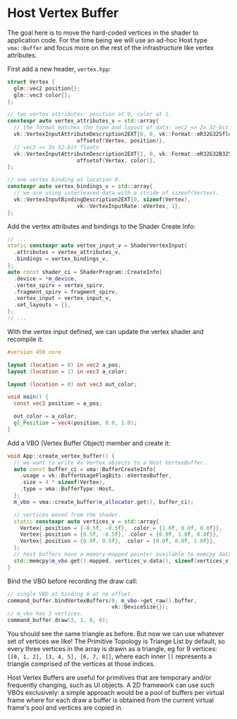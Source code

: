 # Host Vertex Buffer

The goal here is to move the hard-coded vertices in the shader to application code. For the time being we will use an ad-hoc Host type `vma::Buffer` and focus more on the rest of the infrastructure like vertex attributes.

First add a new header, `vertex.hpp`:

```cpp
struct Vertex {
  glm::vec2 position{};
  glm::vec3 color{};
};

// two vertex attributes: position at 0, color at 1.
constexpr auto vertex_attributes_v = std::array{
  // the format matches the type and layout of data: vec2 => 2x 32-bit floats.
  vk::VertexInputAttributeDescription2EXT{0, 0, vk::Format::eR32G32Sfloat,
                      offsetof(Vertex, position)},
  // vec3 => 3x 32-bit floats
  vk::VertexInputAttributeDescription2EXT{1, 0, vk::Format::eR32G32B32Sfloat,
                      offsetof(Vertex, color)},
};

// one vertex binding at location 0.
constexpr auto vertex_bindings_v = std::array{
  // we are using interleaved data with a stride of sizeof(Vertex).
  vk::VertexInputBindingDescription2EXT{0, sizeof(Vertex),
                      vk::VertexInputRate::eVertex, 1},
};
```

Add the vertex attributes and bindings to the Shader Create Info:

```cpp
// ...
static constexpr auto vertex_input_v = ShaderVertexInput{
  .attributes = vertex_attributes_v,
  .bindings = vertex_bindings_v,
};
auto const shader_ci = ShaderProgram::CreateInfo{
  .device = *m_device,
  .vertex_spirv = vertex_spirv,
  .fragment_spirv = fragment_spirv,
  .vertex_input = vertex_input_v,
  .set_layouts = {},
};
// ...
```

With the vertex input defined, we can update the vertex shader and recompile it:

```glsl
#version 450 core

layout (location = 0) in vec2 a_pos;
layout (location = 1) in vec3 a_color;

layout (location = 0) out vec3 out_color;

void main() {
  const vec2 position = a_pos;

  out_color = a_color;
  gl_Position = vec4(position, 0.0, 1.0);
}
```

Add a VBO (Vertex Buffer Object) member and create it:

```cpp
void App::create_vertex_buffer() {
  // we want to write 4x Vertex objects to a Host VertexBuffer.
  auto const buffer_ci = vma::BufferCreateInfo{
    .usage = vk::BufferUsageFlagBits::eVertexBuffer,
    .size = 4 * sizeof(Vertex),
    .type = vma::BufferType::Host,
  };
  m_vbo = vma::create_buffer(m_allocator.get(), buffer_ci);

  // vertices moved from the shader.
  static constexpr auto vertices_v = std::array{
    Vertex{.position = {-0.5f, -0.5f}, .color = {1.0f, 0.0f, 0.0f}},
    Vertex{.position = {0.5f, -0.5f}, .color = {0.0f, 1.0f, 0.0f}},
    Vertex{.position = {0.0f, 0.5f}, .color = {0.0f, 0.0f, 1.0f}},
  };
  // host buffers have a memory-mapped pointer available to memcpy data to.
  std::memcpy(m_vbo.get().mapped, vertices_v.data(), sizeof(vertices_v));
}
```

Bind the VBO before recording the draw call:

```cpp
// single VBO at binding 0 at no offset.
command_buffer.bindVertexBuffers(0, m_vbo->get_raw().buffer,
                                 vk::DeviceSize{});
// m_vbo has 3 vertices.
command_buffer.draw(3, 1, 0, 0);
```

You should see the same triangle as before. But now we can use whatever set of vertices we like! The Primitive Topology is Triange List by default, so every three vertices in the array is drawn as a triangle, eg for 9 vertices: `[[0, 1, 2], [3, 4, 5], [6, 7, 8]]`, where each inner `[]` represents a triangle comprised of the vertices at those indices.

Host Vertex Buffers are useful for primitives that are temporary and/or frequently changing, such as UI objects. A 2D framework can use such VBOs exclusively: a simple approach would be a pool of buffers per virtual frame where for each draw a buffer is obtained from the current virtual frame's pool and vertices are copied in.
